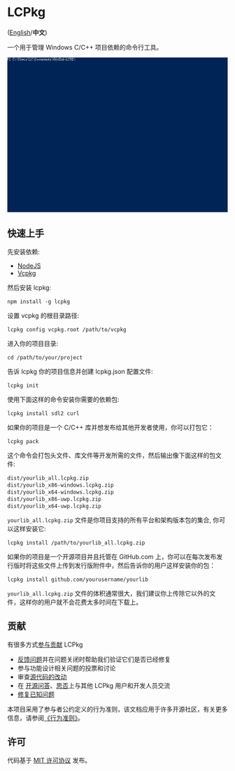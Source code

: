 # LCPkg

([English](README.md)/**中文**)

一个用于管理 Windows C/C++ 项目依赖的命令行工具。

[![Screenshot](assets/lcpkg-screenshot.gif)](assets/lcpkg-screenshot.gif)

## 快速上手

先安装依赖:

- [NodeJS](https://nodejs.org/en/)
- [Vcpkg](https://github.com/microsoft/vcpkg)

然后安装 lcpkg:

    npm install -g lcpkg

设置 vcpkg 的根目录路径:

    lcpkg config vcpkg.root /path/to/vcpkg

进入你的项目目录:

    cd /path/to/your/project

告诉 lcpkg 你的项目信息并创建 lcpkg.json 配置文件:

    lcpkg init

使用下面这样的命令安装你需要的依赖包:

    lcpkg install sdl2 curl

如果你的项目是一个 C/C++ 库并想发布给其他开发者使用，你可以打包它：

    lcpkg pack

这个命令会打包头文件、库文件等开发所需的文件，然后输出像下面这样的包文件:

    dist/yourlib_all.lcpkg.zip
    dist/yourlib_x86-windows.lcpkg.zip
    dist/yourlib_x64-windows.lcpkg.zip
    dist/yourlib_x86-uwp.lcpkg.zip
    dist/yourlib_x64-uwp.lcpkg.zip

`yourlib_all.lcpkg.zip` 文件是你项目支持的所有平台和架构版本包的集合, 你可以这样安装它:

    lcpkg install /path/to/yourlib_all.lcpkg.zip

如果你的项目是一个开源项目并且托管在 GitHub.com 上，你可以在每次发布发行版时将这些文件上传到发行版附件中，然后告诉你的用户这样安装你的包：

    lcpkg install github.com/yourusername/yourlib

`yourlib_all.lcpkg.zip` 文件的体积通常很大，我们建议你上传除它以外的文件，这样你的用户就不会花费太多时间在下载上。

## 贡献

有很多方式[参与贡献](CONTRIBUTING.zh-cn.md) LCPkg

- [反馈问题](https://github.com/lc-soft/lcpkg/issues)并在问题关闭时帮助我们验证它们是否已经修复
- 参与功能设计相关问题的投票和讨论
- 审查[源代码的改动](https://github.com/lc-soft/lcpkg/pulls)
- 在 [开源问答](https://www.oschina.net/question/ask)、[思否](https://segmentfault.com/)上与其他 LCPkg 用户和开发人员交流
- [修复已知问题](CONTRIBUTING.zh-cn.md)

本项目采用了参与者公约定义的行为准则，该文档应用于许多开源社区，有关更多信息，请参阅[《行为准则》](CODE_OF_CONDUCT.zh-cn.md)。

## 许可

代码基于 [MIT 许可协议](LICENSE) 发布。
